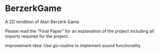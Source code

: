 # BerzerkGame
A 2D rendition of Atari Berzerk Game

Please read the "Final Paper" for an explanation of the project including all imports required for the project.

Improvement Idea: Use go-routine to implement sound functionality
